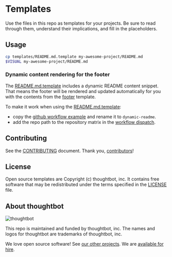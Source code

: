 # Templates

Use the files in this repo as templates for your projects. Be sure to read
through them, understand their implications, and fill in the placeholders.

## Usage

```sh
cp templates/README.md.template my-awesome-project/README.md
$VISUAL my-awesome-project/README.md
```

### Dynamic content rendering for the footer

The [README.md.template](/README.md.template) includes a dynamic README
content snippet. That means the footer will be rendered and updated automatically
for you with the contents from the [footer](/templates/footer.md) template.

To make it work when using the [README.md.template](/README.md.template):
- copy the [github workflow example](/.github/workflows/dynamic-readme-example.yaml)
and rename it to `dynamic-readme`.
- add the repo path to the repository matrix in the [workflow dispatch](/.github/workflows/trigger-dynamic-readme-update.yaml).

## Contributing

See the [CONTRIBUTING] document.
Thank you, [contributors]!

[CONTRIBUTING]: CONTRIBUTING.md
[contributors]: https://github.com/thoughtbot/templates/graphs/contributors

## License

Open source templates are Copyright (c) thoughtbot, inc.
It contains free software that may be redistributed
under the terms specified in the [LICENSE] file.

[LICENSE]: /LICENSE

<!-- START /templates/footer.md -->
## About thoughtbot

![thoughtbot](https://thoughtbot.com/thoughtbot-logo-for-readmes.svg)

This repo is maintained and funded by thoughtbot, inc.
The names and logos for thoughtbot are trademarks of thoughtbot, inc.

We love open source software!
See [our other projects][community].
We are [available for hire][hire].

[community]: https://thoughtbot.com/community?utm_source=github
[hire]: https://thoughtbot.com/hire-us?utm_source=github

<!-- END /templates/footer.md -->
